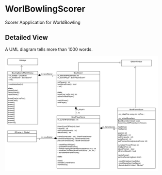 # WorlBowlingScorer
Scorer Appplication for WorldBowling 
 
## Detailed View ##
 
A UML diagram tells more than 1000 words.
 
![Image  diagram](./UML/WorldBowlingScore-UML-details.png)
   
